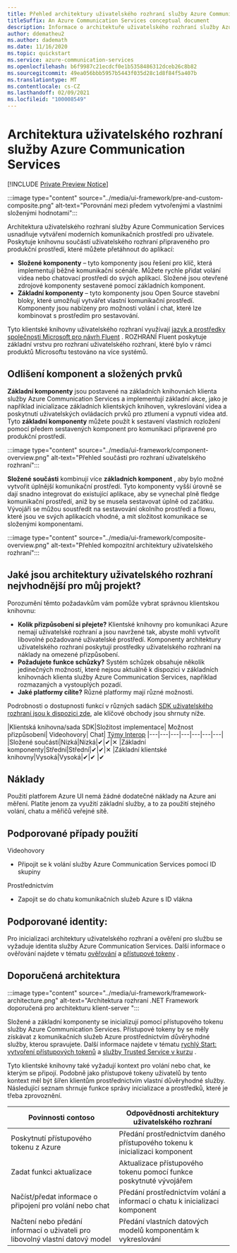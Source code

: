 ```yaml
---
title: Přehled architektury uživatelského rozhraní služby Azure Communication Services
titleSuffix: An Azure Communication Services conceptual document
description: Informace o architektuře uživatelského rozhraní služby Azure Communication Services
author: ddematheu2
ms.author: dademath
ms.date: 11/16/2020
ms.topic: quickstart
ms.service: azure-communication-services
ms.openlocfilehash: b6f9987c21ecdcf0e1b5358486312dceb26c8b82
ms.sourcegitcommit: 49ea056bbb5957b5443f035d28c1d8f84f5a407b
ms.translationtype: MT
ms.contentlocale: cs-CZ
ms.lasthandoff: 02/09/2021
ms.locfileid: "100008549"
---
```

# <a name="azure-communication-services-ui-framework"></a>Architektura uživatelského rozhraní služby Azure Communication Services

[!INCLUDE [Private Preview Notice](../../includes/private-preview-include.md)]

:::image type="content" source="../media/ui-framework/pre-and-custom-composite.png" alt-text="Porovnání mezi předem vytvořenými a vlastními složenými hodnotami":::

Architektura uživatelského rozhraní služby Azure Communication Services usnadňuje vytváření moderních komunikačních prostředí pro uživatele. Poskytuje knihovnu součástí uživatelského rozhraní připraveného pro produkční prostředí, které můžete přetáhnout do aplikací:

- **Složené komponenty** – tyto komponenty jsou řešení pro klíč, která implementují běžné komunikační scénáře. Můžete rychle přidat volání videa nebo chatovací prostředí do svých aplikací. Složené jsou otevřené zdrojové komponenty sestavené pomocí základních komponent.
- **Základní komponenty** – tyto komponenty jsou Open Source stavební bloky, které umožňují vytvářet vlastní komunikační prostředí. Komponenty jsou nabízeny pro možnosti volání i chat, které lze kombinovat s prostředím pro sestavování. 

Tyto klientské knihovny uživatelského rozhraní využívají [jazyk a prostředky společnosti Microsoft pro návrh Fluent](https://developer.microsoft.com/fluentui/) . ROZHRANÍ Fluent poskytuje základní vrstvu pro rozhraní uživatelského rozhraní, které bylo v rámci produktů Microsoftu testováno na více systémů.

## <a name="differentiating-components-and-composites"></a>**Odlišení komponent a složených prvků**

**Základní komponenty** jsou postavené na základních knihovnách klienta služby Azure Communication Services a implementují základní akce, jako je například inicializace základních klientských knihoven, vykreslování videa a poskytnutí uživatelských ovládacích prvků pro ztlumení a vypnutí videa atd. Tyto **základní komponenty** můžete použít k sestavení vlastních rozložení pomocí předem sestavených komponent pro komunikaci připravené pro produkční prostředí.

:::image type="content" source="../media/ui-framework/component-overview.png" alt-text="Přehled součásti pro rozhraní uživatelského rozhraní":::

**Složené součásti** kombinují více **základních komponent** , aby bylo možné vytvořit úplnější komunikační prostředí. Tyto komponenty vyšší úrovně se dají snadno integrovat do existující aplikace, aby se vynechal plně fledge komunikační prostředí, aniž by se musela sestavovat úplně od začátku. Vývojáři se můžou soustředit na sestavování okolního prostředí a flowu, které jsou ve svých aplikacích vhodné, a mít složitost komunikace se složenými komponentami.

:::image type="content" source="../media/ui-framework/composite-overview.png" alt-text="Přehled kompozitní architektury uživatelského rozhraní":::

## <a name="what-ui-framework-is-best-for-my-project"></a>Jaké jsou architektury uživatelského rozhraní nejvhodnější pro můj projekt?

Porozumění těmto požadavkům vám pomůže vybrat správnou klientskou knihovnu:

- **Kolik přizpůsobení si přejete?** Klientské knihovny pro komunikaci Azure nemají uživatelské rozhraní a jsou navržené tak, abyste mohli vytvořit libovolné požadované uživatelské prostředí. Komponenty architektury uživatelského rozhraní poskytují prostředky uživatelského rozhraní na náklady na omezené přizpůsobení.
- **Požadujete funkce schůzky?** Systém schůzek obsahuje několik jedinečných možností, které nejsou aktuálně k dispozici v základních knihovnách klienta služby Azure Communication Services, například rozmazaných a vystouplých pozadí.
- **Jaké platformy cílíte?** Různé platformy mají různé možnosti.

Podrobnosti o dostupnosti funkcí v různých sadách [SDK uživatelského rozhraní jsou k dispozici zde](ui-sdk-features.md), ale klíčové obchody jsou shrnuty níže.

|Klientská knihovna/sada SDK|Složitost implementace|    Možnost přizpůsobení|  Videohovory| Chat| [Týmy Interop](./../teams-interop.md)
|---|---|---|---|---|---|---|
|Složené součásti|Nízká|Nízká|✔|✔|✕
|Základní komponenty|Střední|Střední|✔|✔|✕
|Základní klientské knihovny|Vysoká|Vysoká|✔|✔ |✔

## <a name="cost"></a>Náklady

Použití platforem Azure UI nemá žádné dodatečné náklady na Azure ani měření. Platíte jenom za využití základní služby, a to za použití stejného volání, chatu a měřičů veřejné sítě.

## <a name="supported-use-cases"></a>Podporované případy použití

Videohovory

- Připojit se k volání služby Azure Communication Services pomocí ID skupiny

Prostřednictvím

- Zapojit se do chatu komunikačních služeb Azure s ID vlákna

## <a name="supported-identities"></a>Podporované identity:

Pro inicializaci architektury uživatelského rozhraní a ověření pro službu se vyžaduje identita služby Azure Communication Services. Další informace o ověřování najdete v tématu [ověřování](../authentication.md) a [přístupové tokeny](../../quickstarts/access-tokens.md) .


## <a name="recommended-architecture"></a>Doporučená architektura 

:::image type="content" source="../media/ui-framework/framework-architecture.png" alt-text="Architektura rozhraní .NET Framework doporučená pro architekturu klient-server ":::

Složené a základní komponenty se inicializují pomocí přístupového tokenu služby Azure Communication Services. Přístupové tokeny by se měly získávat z komunikačních služeb Azure prostřednictvím důvěryhodné služby, kterou spravujete. Další informace najdete v tématu [rychlý Start: vytvoření přístupových tokenů](../../quickstarts/access-tokens.md) a [služby Trusted Service v kurzu](../../tutorials/trusted-service-tutorial.md) .

Tyto klientské knihovny také vyžadují kontext pro volání nebo chat, ke kterým se připojí. Podobně jako přístupové tokeny uživatelů by tento kontext měl být šířen klientům prostřednictvím vlastní důvěryhodné služby. Následující seznam shrnuje funkce správy inicializace a prostředků, které je třeba zprovoznění.

| Povinnosti contoso                                 | Odpovědnosti architektury uživatelského rozhraní                         |
|----------------------------------------------------------|-----------------------------------------------------------------|
| Poskytnutí přístupového tokenu z Azure                    | Předání prostřednictvím daného přístupového tokenu k inicializaci komponent        |
| Zadat funkci aktualizace                                 | Aktualizace přístupového tokenu pomocí funkce poskytnuté vývojářem          |
| Načíst/předat informace o připojení pro volání nebo chat          | Předání prostřednictvím volání a informací o chatu k inicializaci komponent |
| Načtení nebo předání informací o uživateli pro libovolný vlastní datový model | Předání vlastních datových modelů komponentám k vykreslování          |
